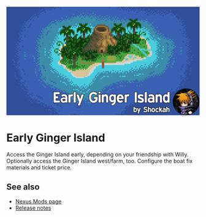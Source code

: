 ![Banner](../Banner.png)

# Early Ginger Island
Access the Ginger Island early, depending on your friendship with Willy. Optionally access the Ginger Island west/farm, too. Configure the boat fix materials and ticket price.

## See also
* [Nexus Mods page](https://www.nexusmods.com/stardewvalley/mods/13885)
* [Release notes](release-notes.md)